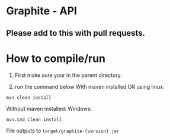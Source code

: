 # Graphite - API
## Please add to this with pull requests.

# How to compile/run
1. First make sure your in the parent directory.

2. run the command below
With maven installed OR using linux:
```console
mvn clean install
```
Without maven installed:
Windows:
```console
mvn.cmd clean install
```

File outputs to `target/graphite-{version}.jar`
